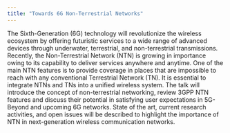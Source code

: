 ```yaml
---
title: "Towards 6G Non-Terrestrial Networks"
---
```

The Sixth-Generation (6G) technology will revolutionize the wireless ecosystem by offering 
futuristic services to a wide range of advanced devices through underwater, terrestrial, 
and non-terrestrial transmissions. 
Recently, the Non-Terrestrial Network (NTN) is growing in importance owing to its capability to deliver services anywhere and anytime. One of the main NTN features is to provide coverage in places that are impossible to reach with any conventional Terrestrial Network (TN).
It is essential to integrate NTNs and TNs into a unified wireless system. The talk will introduce the concept of non-terrestrial networking, review 3GPP NTN features and discuss their potential in satisfying user expectations in 5G-Beyond  and upcoming 6G networks. 
State of the art, current research activities, and open issues will be described to highlight the importance of NTN in next-generation wireless communication networks.
